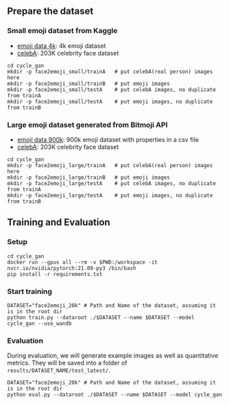 
## Prepare the dataset
### Small emoji dataset from Kaggle
- [emoji data 4k](https://www.kaggle.com/mostafamozafari/bitmoji-faces/version/1): 4k emoji dataset
- [celebA](https://drive.google.com/file/d/1t-qDQQqJdX8B9ZcyO6YPqNVy8GTmILg9/view?usp=sharing): 203K celebrity face dataset
```
cd cycle_gan
mkdir -p face2emoji_small/trainA   # put celebA(real person) images here
mkdir -p face2emoji_small/trainB   # put emoji images
mkdir -p face2emoji_small/testA    # put celebA images, no duplicate from trainA
mkdir -p face2emoji_small/testA    # put emoji images, no duplicate from trainB
```

### Large emoji dataset generated from Bitmoji API
- [emoji data 900k](https://drive.google.com/file/d/1p3Y9kGKnPdo-Fu5CWFcsDWODSuLRPMrU/view?usp=sharing): 900k emoji dataset with properties in a csv file
- [celebA](https://drive.google.com/file/d/1t-qDQQqJdX8B9ZcyO6YPqNVy8GTmILg9/view?usp=sharing): 203K celebrity face dataset

```
cd cycle_gan
mkdir -p face2emoji_large/trainA   # put celebA(real person) images here
mkdir -p face2emoji_large/trainB   # put emoji images
mkdir -p face2emoji_large/testA    # put celebA images, no duplicate from trainA
mkdir -p face2emoji_large/testA    # put emoji images, no duplicate from trainB
```

## Training and Evaluation
### Setup
```
cd cycle_gan
docker run --gpus all --rm -v $PWD:/workspace -it nvcr.io/nvidia/pytorch:21.09-py3 /bin/bash
pip install -r requirements.txt
```

### Start training
```
DATASET="face2emoji_20k" # Path and Name of the dataset, assuming it is in the root dir
python train.py --dataroot ./$DATASET --name $DATASET --model cycle_gan --use_wandb
```

### Evaluation
During evaluation, we will generate example images as well as quantitative metrics. They will be saved into a folder of `results/DATASET_NAME/test_latest/`.

```
DATASET="face2emoji_20k" # Path and Name of the dataset, assuming it is in the root dir
python eval.py --dataroot ./$DATASET --name $DATASET --model cycle_gan
```
